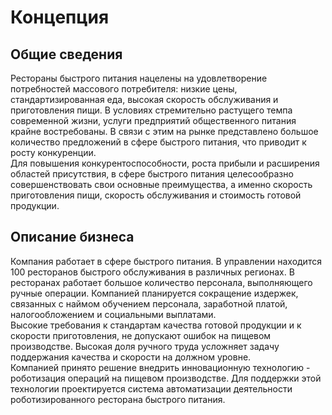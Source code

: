 # Концепция

## Общие сведения<br>

Рестораны быстрого питания нацелены на удовлетворение потребностей массового потребителя: низкие цены, стандартизированная еда, высокая скорость обслуживания и приготовления пищи. В условиях стремительно растущего темпа современной жизни, услуги предприятий общественного питания крайне востребованы. В связи с этим на рынке представлено большое количество предложений в сфере быстрого питания, что приводит к росту конкуренции.<br>
Для повышения конкурентоспособности, роста прибыли и расширения областей присутствия, в сфере быстрого питания целесообразно совершенствовать свои основные преимущества, а именно скорость приготовления пищи, скорость обслуживания и стоимость готовой продукции.

## Описание бизнеса<br>

Компания работает в сфере быстрого питания. В управлении находится 100 ресторанов быстрого обслуживания в различных регионах. В ресторанах работает большое количество персонала, выполняющего ручные операции. Компанией планируется сокращение издержек, связанных с наймом обучением персонала, заработной платой, налогообложением и социальными выплатами.<br> 
Высокие требования к стандартам качества готовой продукции и к скорости приготовления, не допускают ошибок на пищевом производстве. Высокая доля ручного труда усложняет задачу поддержания качества и скорости на должном уровне.<br>
Компанией принято решение внедрить инновационную технологию - роботизация операций на пищевом производстве. Для поддержки этой технологии проектируется система автоматизации деятельности роботизированного ресторана быстрого питания.